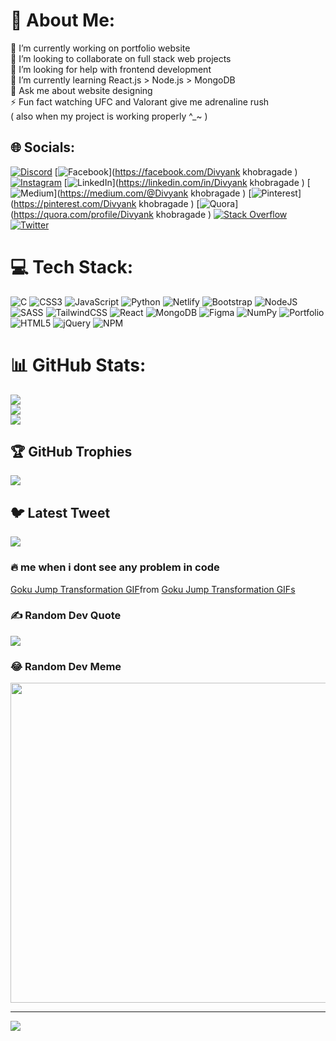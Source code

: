 # 💫 About Me:
🔭 I’m currently working on portfolio website<br>👯 I’m looking to collaborate on full stack web projects<br>🤝 I’m looking for help with frontend development <br>🌱 I’m currently learning React.js > Node.js > MongoDB<br>💬 Ask me about website designing <br>⚡ Fun fact  watching UFC and Valorant give me adrenaline rush<br>( also when my project is working properly ^_~ )


## 🌐 Socials:
[![Discord](https://img.shields.io/badge/Discord-%237289DA.svg?logo=discord&logoColor=white)](https://discord.gg/530800632177623048) [![Facebook](https://img.shields.io/badge/Facebook-%231877F2.svg?logo=Facebook&logoColor=white)](https://facebook.com/Divyank khobragade ) [![Instagram](https://img.shields.io/badge/Instagram-%23E4405F.svg?logo=Instagram&logoColor=white)](https://instagram.com/tf_divyank) [![LinkedIn](https://img.shields.io/badge/LinkedIn-%230077B5.svg?logo=linkedin&logoColor=white)](https://linkedin.com/in/Divyank khobragade ) [![Medium](https://img.shields.io/badge/Medium-12100E?logo=medium&logoColor=white)](https://medium.com/@Divyank khobragade ) [![Pinterest](https://img.shields.io/badge/Pinterest-%23E60023.svg?logo=Pinterest&logoColor=white)](https://pinterest.com/Divyank khobragade ) [![Quora](https://img.shields.io/badge/Quora-%23B92B27.svg?logo=Quora&logoColor=white)](https://quora.com/profile/Divyank khobragade ) [![Stack Overflow](https://img.shields.io/badge/-Stackoverflow-FE7A16?logo=stack-overflow&logoColor=white)](https://stackoverflow.com/users/Divyank) [![Twitter](https://img.shields.io/badge/Twitter-%231DA1F2.svg?logo=Twitter&logoColor=white)](https://twitter.com/almostgod) 

# 💻 Tech Stack:
![C](https://img.shields.io/badge/c-%2300599C.svg?style=flat-square&logo=c&logoColor=white) ![CSS3](https://img.shields.io/badge/css3-%231572B6.svg?style=flat-square&logo=css3&logoColor=white) ![JavaScript](https://img.shields.io/badge/javascript-%23323330.svg?style=flat-square&logo=javascript&logoColor=%23F7DF1E) ![Python](https://img.shields.io/badge/python-3670A0?style=flat-square&logo=python&logoColor=ffdd54) ![Netlify](https://img.shields.io/badge/netlify-%23000000.svg?style=flat-square&logo=netlify&logoColor=#00C7B7) ![Bootstrap](https://img.shields.io/badge/bootstrap-%23563D7C.svg?style=flat-square&logo=bootstrap&logoColor=white) ![NodeJS](https://img.shields.io/badge/node.js-6DA55F?style=flat-square&logo=node.js&logoColor=white) ![SASS](https://img.shields.io/badge/SASS-hotpink.svg?style=flat-square&logo=SASS&logoColor=white) ![TailwindCSS](https://img.shields.io/badge/tailwindcss-%2338B2AC.svg?style=flat-square&logo=tailwind-css&logoColor=white) ![React](https://img.shields.io/badge/react-%2320232a.svg?style=flat-square&logo=react&logoColor=%2361DAFB) ![MongoDB](https://img.shields.io/badge/MongoDB-%234ea94b.svg?style=flat-square&logo=mongodb&logoColor=white) 	![Figma](https://img.shields.io/badge/figma-%23F24E1E.svg?style=flat-square&logo=figma&logoColor=white) ![NumPy](https://img.shields.io/badge/numpy-%23013243.svg?style=flat-square&logo=numpy&logoColor=white) ![Portfolio](https://img.shields.io/badge/Portfolio-%23000000.svg?style=flat-square&logo=firefox&logoColor=#FF7139) ![HTML5](https://img.shields.io/badge/html5-%23E34F26.svg?style=flat-square&logo=html5&logoColor=white) ![jQuery](https://img.shields.io/badge/jquery-%230769AD.svg?style=flat-square&logo=jquery&logoColor=white) ![NPM](https://img.shields.io/badge/NPM-%23000000.svg?style=flat-square&logo=npm&logoColor=white)
# 📊 GitHub Stats:
![](https://github-readme-stats.vercel.app/api?username=divyankk14&theme=midnight-purple&hide_border=false&include_all_commits=true&count_private=true)<br/>
![](https://github-readme-streak-stats.herokuapp.com/?user=divyankk14&theme=midnight-purple&hide_border=false)<br/>
![](https://github-readme-stats.vercel.app/api/top-langs/?username=divyankk14&theme=midnight-purple&hide_border=false&include_all_commits=true&count_private=true&layout=compact)

## 🏆 GitHub Trophies
![](https://github-profile-trophy.vercel.app/?username=divyankk14&theme=juicyfresh&no-frame=false&no-bg=false&margin-w=4)

## 🐦 Latest Tweet
[![](https://gtce.itsvg.in/api?username=almostgod)](https://github.com/VishwaGauravIn/github-twitter-card-embed)

### 🔥 me when i dont see any problem in code
<div class="tenor-gif-embed" data-postid="22164699" data-share-method="host" data-aspect-ratio="1.79775" data-width="100%"><a href="https://tenor.com/view/goku-jump-transformation-gif-22164699">Goku Jump Transformation GIF</a>from <a href="https://tenor.com/search/goku+jump+transformation-gifs">Goku Jump Transformation GIFs</a></div> <script type="text/javascript" async src="https://tenor.com/embed.js"></script>


### ✍️ Random Dev Quote
![](https://quotes-github-readme.vercel.app/api?type=horizontal&theme=merko)

### 😂 Random Dev Meme
<img src="https://random-memer.herokuapp.com/" width="512px"/>

---
[![](https://visitcount.itsvg.in/api?id=divyankk14&icon=7&color=5)](https://visitcount.itsvg.in)

<!-- Proudly created with GPRM ( https://gprm.itsvg.in ) -->
